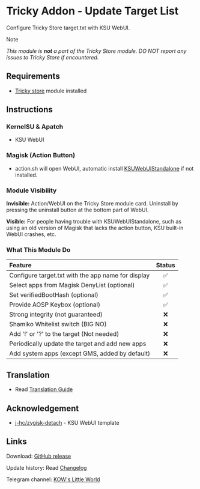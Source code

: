 # Tricky Addon - Update Target List
Configure Tricky Store target.txt with KSU WebUI.

> [!NOTE]
> *This module is **not** a part of the Tricky Store module. DO NOT report any issues to Tricky Store if encountered.*

## Requirements
- [Tricky store](https://github.com/5ec1cff/TrickyStore) module installed

## Instructions
### KernelSU & Apatch
- KSU WebUI

### Magisk (Action Button)
- action.sh will open WebUI, automatic install [KSUWebUIStandalone](https://github.com/5ec1cff/KsuWebUIStandalone) if not installed.

### Module Visibility
**Invisible:** Action/WebUI on the Tricky Store module card. Uninstall by pressing the uninstall button at the bottom part of WebUI.

**Visible:** For people having trouble with KSUWebUIStandalone, such as using an old version of Magisk that lacks the action button, KSU built-in WebUI crashes, etc.

### What This Module Do
| Feature | Status |
|:---|:---:|
| Configure target.txt with the app name for display | ✅ |
| Select apps from Magisk DenyList (optional) | ✅ |
| Set verifiedBootHash (optional) | ✅ |
| Provide AOSP Keybox (optional) | ✅ |
| Strong integrity (not guaranteed) | ❌ |
| Shamiko Whitelist switch (BIG NO) | ❌ |
| Add '!' or '?' to the target (Not needed) | ❌ |
| Periodically update the target and add new apps | ❌ |
| Add system apps (except GMS, added by default) | ❌ |

## Translation
- Read [Translation Guide](https://github.com/KOWX712/Tricky-Addon-Update-Target-List/blob/main/module/webroot/locales/A-translate.md)

## Acknowledgement
- [j-hc/zygisk-detach](https://github.com/j-hc/zygisk-detach) - KSU WebUI template

## Links
Download: [GitHub release](https://github.com/KOWX712/Tricky-Addon-Update-Target-List/releases)

Update history: Read [Changelog](https://github.com/KOWX712/Tricky-Addon-Update-Target-List/blob/main/changelog.md)

Telegram channel: [KOW's Little World](https://t.me/kowchannel)
